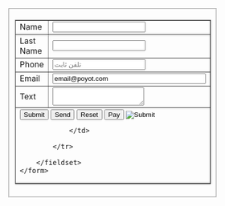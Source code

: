 <html>
<head>
<meta charset="utf-8">
<title>Untitled Document</title>
</head>

<body>
    <form style="width: 50%; margin-left: auto; margin-right: auto" action="ramtinnourani@gmail.com">
    <fieldset>
        <table width="500px" border="1" align="center">
            <tr>
            <td width="150">Name</td>
            <td width="350"><input type="text" name="name"></td>    
            </tr>
            <tr>
            <td>Last Name</td>
            <td><input type="text" name="lastname" maxlength="10"></td>    
            </tr>
            <tr>
            <td>Phone</td>
            <td><input type="number" name="phone" placeholder="تلفن ثابت"></td>    
            </tr>
            <tr>
            <td>Email</td>
            <td><input type="email" name="email" required value="email@poyot.com" size="35"></td>    
            </tr>
            <tr>
            <td>Text</td>
            <td><textarea name="textarea"></textarea></td>    
            </tr>
            <tr>
            <td colspan="2"><button>Submit</button>
                <input type="button" value="Send" name="send">
                <input type="reset">
                <input type="submit" value="Pay">
                <input type="image" src="Button2.png">
                
                </td>
                
            </tr>
        
        </fieldset>
    </form>
</body>
</html>
